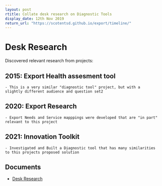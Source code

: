 ```yaml
---
layout: post
rtitle: Collate desk research on Diagnostic Tools
display_date: 12th Nov 2019
return_url: "https://scotentsd.github.io/export/timeline/"
---
```



# Desk Research  
Discovered relevant research from projects: 

## 2015: Export Health assesment tool
    - This is a very similar "diagnostic tool" project, but with a slightly different audience and question set2
## 2020: Export Research
    - Export Needs and Service mapppings were developed that are "in part" relevant to this project 
## 2021: Innovation Toolkit  
    - Investigated and Built a Diagnostic tool that has many similarities to this projects proposed solution

## Documents
- [Desk Research](https://scotentsd.github.io/exportselfassessment/desk/)
